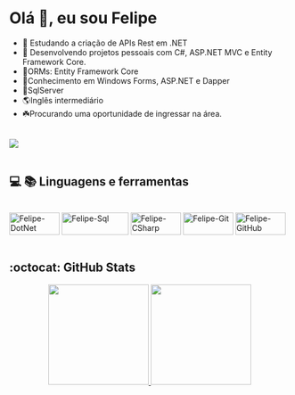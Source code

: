 # Olá :wave:, eu sou Felipe 

- 🔭 Estudando a criação de APIs Rest em .NET
- 🌱 Desenvolvendo projetos pessoais com C#, ASP.NET MVC e Entity Framework Core.
- :test_tube:ORMs: Entity Framework Core
- :test_tube:Conhecimento em Windows Forms, ASP.NET e Dapper
- :test_tube:SqlServer
- :earth_americas:Inglês intermediário
- :shamrock:Procurando uma oportunidade de ingressar na área.

<br>

<div> 
  <a href="https://www.linkedin.com/in/felipeecarvalho/" target="_blank"><img src="https://img.shields.io/badge/-LinkedIn-%230077B5?style=for-the-badge&logo=linkedin&logoColor=white" target="_blank"></a> 
</div>

<br>

## :computer: :books: Linguagens e ferramentas

<div style="display: inline_block"><br>
   <img align="center" alt="Felipe-DotNet" height="40" width="90" src="https://img.shields.io/badge/.NET-512BD4?style=for-the-badge&logo=dotnet&logoColor=white">
   <img align="center" alt="Felipe-Sql" height="40" width="120" src="https://img.shields.io/badge/Microsoft%20SQL%20Server-CC2927?style=for-the-badge&logo=microsoft%20sql%20server&logoColor=white">
   <img align="center" alt="Felipe-CSharp" height="40" width="90" src="https://img.shields.io/badge/C%23-239120?style=for-the-badge&logo=c-sharp&logoColor=white" target="_blank">
   <img align="center" alt="Felipe-Git" height="40" width="90" src="https://img.shields.io/badge/GitHub-100000?style=for-the-badge&logo=github&logoColor=white" target="_blank">
   <img align="center" alt="Felipe-GitHub" height="40" width="90" src="https://img.shields.io/badge/Git-F05032?style=for-the-badge&logo=git&logoColor=white" target="_blank">
</div>

<br>

## :octocat: GitHub Stats

<div align="center">
  <a href="https://github.com/FelipeECarvalho">
  <img height="180em" src="https://github-readme-stats.vercel.app/api?username=FelipeECarvalho&show_icons=true&theme=chartreuse-dark&include_all_commits=true&count_private=true"/>
  <img height="180em" src="https://github-readme-stats.vercel.app/api/top-langs/?username=FelipeECarvalho&layout=compact&langs_count=7&theme=chartreuse-dark"/>
</div>
  
  ##
 

